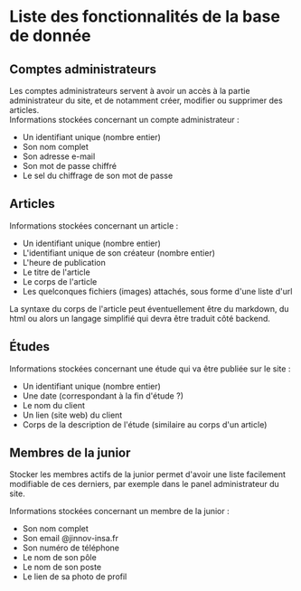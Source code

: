 # Liste des fonctionnalités de la base de donnée

## Comptes administrateurs
Les comptes administrateurs servent à avoir un accès à la partie administrateur du site, et de notamment créer, modifier ou supprimer des articles.
<br>
Informations stockées concernant un compte administrateur :
- Un identifiant unique (nombre entier)
- Son nom complet
- Son adresse e-mail
- Son mot de passe chiffré
- Le sel du chiffrage de  son mot de passe 

## Articles
Informations stockées concernant un article :
- Un identifiant unique (nombre entier)
- L'identifiant unique de son créateur (nombre entier)
- L'heure de publication
- Le titre de l'article
- Le corps de l'article
- Les quelconques fichiers (images) attachés, sous forme d'une liste d'url

La syntaxe du corps de l'article peut éventuellement être du markdown, du html ou alors un langage simplifié qui devra être traduit côté backend.

## Études
Informations stockées concernant une étude qui va être publiée sur le site :
- Un identifiant unique (nombre entier)
- Une date (correspondant à la fin d'étude ?)
- Le nom du client
- Un lien (site web) du client
- Corps de la description de l'étude (similaire au corps d'un article)

## Membres de la junior
Stocker les membres actifs de la junior permet d'avoir une liste facilement modifiable de ces derniers, par exemple dans le panel administrateur du site.

Informations stockées concernant un membre de la junior :
- Son nom complet
- Son email @jinnov-insa.fr
- Son numéro de téléphone	
- Le nom de son pôle
- Le nom de son poste
- Le lien de sa photo de profil
